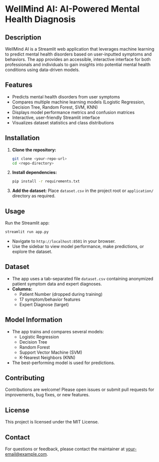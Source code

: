 # WellMind AI: AI-Powered Mental Health Diagnosis

## Description
WellMind AI is a Streamlit web application that leverages machine learning to predict mental health disorders based on user-inputted symptoms and behaviors. The app provides an accessible, interactive interface for both professionals and individuals to gain insights into potential mental health conditions using data-driven models.

## Features
- Predicts mental health disorders from user symptoms
- Compares multiple machine learning models (Logistic Regression, Decision Tree, Random Forest, SVM, KNN)
- Displays model performance metrics and confusion matrices
- Interactive, user-friendly Streamlit interface
- Visualizes dataset statistics and class distributions

## Installation
1. **Clone the repository:**
   ```bash
   git clone <your-repo-url>
   cd <repo-directory>
   ```
2. **Install dependencies:**
   ```bash
   pip install -r requirements.txt
   ```
3. **Add the dataset:**
   Place `dataset.csv` in the project root or `application/` directory as required.

## Usage
Run the Streamlit app:
```bash
streamlit run app.py
```

- Navigate to `http://localhost:8501` in your browser.
- Use the sidebar to view model performance, make predictions, or explore the dataset.

## Dataset
- The app uses a tab-separated file `dataset.csv` containing anonymized patient symptom data and expert diagnoses.
- **Columns:**
  - Patient Number (dropped during training)
  - 17 symptom/behavior features
  - Expert Diagnose (target)

## Model Information
- The app trains and compares several models:
  - Logistic Regression
  - Decision Tree
  - Random Forest
  - Support Vector Machine (SVM)
  - K-Nearest Neighbors (KNN)
- The best-performing model is used for predictions.

## Contributing
Contributions are welcome! Please open issues or submit pull requests for improvements, bug fixes, or new features.

## License
This project is licensed under the MIT License.

## Contact
For questions or feedback, please contact the maintainer at <your-email@example.com>. 